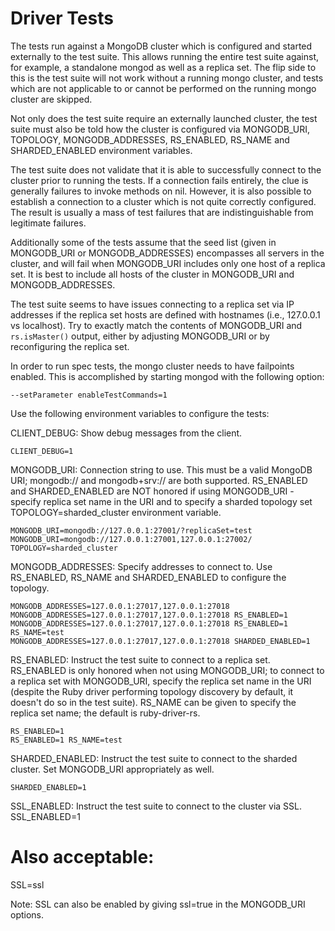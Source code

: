 # Driver Tests

The tests run against a MongoDB cluster which is
configured and started externally to the test suite. This allows
running the entire test suite against, for example, a standalone
mongod as well as a replica set. The flip side to this is the
test suite will not work without a running mongo cluster, and
tests which are not applicable to or cannot be performed on the
running mongo cluster are skipped.

Not only does the test suite require an externally launched cluster,
the test suite must also be told how the cluster is configured
via MONGODB_URI, TOPOLOGY, MONGODB_ADDRESSES, RS_ENABLED, RS_NAME and
SHARDED_ENABLED environment variables.

The test suite does not validate that it is able to successfully connect
to the cluster prior to running the tests. If a connection fails entirely,
the clue is generally failures to invoke methods on nil.
However, it is also possible to establish a connection to a cluster which
is not quite correctly configured. The result is usually a mass of test
failures that are indistinguishable from legitimate failures.

Additionally some of the tests assume that the seed list (given in
MONGODB_URI or MONGODB_ADDRESSES) encompasses all servers in the cluster,
and will fail when MONGODB_URI includes only one host of a replica set.
It is best to include all hosts of the cluster in MONGODB_URI and
MONGODB_ADDRESSES.

The test suite seems to have issues connecting to a replica set
via IP addresses if the replica set hosts are defined with hostnames
(i.e., 127.0.0.1 vs localhost). Try to exactly match the contents of
MONGODB_URI and `rs.isMaster()` output, either by adjusting MONGODB_URI
or by reconfiguring the replica set.

In order to run spec tests, the mongo cluster needs to have failpoints
enabled. This is accomplished by starting mongod with the following option:

    --setParameter enableTestCommands=1

Use the following environment variables to configure the tests:

CLIENT_DEBUG: Show debug messages from the client.

    CLIENT_DEBUG=1

MONGODB_URI: Connection string to use. This must be a valid MongoDB URI;
mongodb:// and mongodb+srv:// are both supported.
RS_ENABLED and SHARDED_ENABLED are NOT honored if using MONGODB_URI -
specify replica set name in the URI and to specify a sharded topology
set TOPOLOGY=sharded_cluster environment variable.

    MONGODB_URI=mongodb://127.0.0.1:27001/?replicaSet=test
    MONGODB_URI=mongodb://127.0.0.1:27001,127.0.0.1:27002/ TOPOLOGY=sharded_cluster

MONGODB_ADDRESSES: Specify addresses to connect to. Use RS_ENABLED,
RS_NAME and SHARDED_ENABLED to configure the topology.

    MONGODB_ADDRESSES=127.0.0.1:27017,127.0.0.1:27018
    MONGODB_ADDRESSES=127.0.0.1:27017,127.0.0.1:27018 RS_ENABLED=1
    MONGODB_ADDRESSES=127.0.0.1:27017,127.0.0.1:27018 RS_ENABLED=1 RS_NAME=test
    MONGODB_ADDRESSES=127.0.0.1:27017,127.0.0.1:27018 SHARDED_ENABLED=1

RS_ENABLED: Instruct the test suite to connect to a replica set.
RS_ENABLED is only honored when not using MONGODB_URI; to connect to a
replica set with MONGODB_URI, specify the replica set name in the URI
(despite the Ruby driver performing topology discovery by default, it
doesn't do so in the test suite).
RS_NAME can be given to specify the replica set name; the default is
ruby-driver-rs.

    RS_ENABLED=1
    RS_ENABLED=1 RS_NAME=test

SHARDED_ENABLED: Instruct the test suite to connect to the sharded cluster.
Set MONGODB_URI appropriately as well.

    SHARDED_ENABLED=1

SSL_ENABLED: Instruct the test suite to connect to the cluster via SSL.
  SSL_ENABLED=1
  # Also acceptable:
  SSL=ssl

Note: SSL can also be enabled by giving ssl=true in the MONGODB_URI options.
